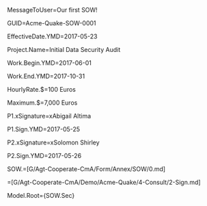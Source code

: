 MessageToUser=Our first SOW!

GUID=Acme-Quake-SOW-0001

EffectiveDate.YMD=2017-05-23

Project.Name=Initial Data Security Audit

Work.Begin.YMD=2017-06-01

Work.End.YMD=2017-10-31

HourlyRate.$=100 Euros

Maximum.$=7,000 Euros

P1.xSignature=xAbigail Altima

P1.Sign.YMD=2017-05-25

P2.xSignature=xSolomon Shirley

P2.Sign.YMD=2017-05-26

SOW.=[G/Agt-Cooperate-CmA/Form/Annex/SOW/0.md]

=[G/Agt-Cooperate-CmA/Demo/Acme-Quake/4-Consult/2-Sign.md]
  
Model.Root={SOW.Sec}